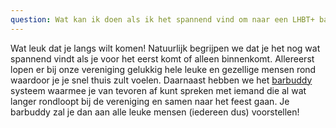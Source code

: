 ```yaml
---
question: Wat kan ik doen als ik het spannend vind om naar een LHBT+ bar/club te gaan?
---
```

Wat leuk dat je langs wilt komen!
Natuurlijk begrijpen we dat je het nog wat spannend vindt als je voor het eerst komt of alleen binnenkomt.
Allereerst lopen er bij onze vereniging gelukkig hele leuke en gezellige mensen rond waardoor je je snel thuis zult voelen.
Daarnaast hebben we het <a href="/barbuddy" target="_blank" class="underline">barbuddy</a>
systeem waarmee je van tevoren af kunt spreken met iemand die al wat langer rondloopt bij de vereniging en samen naar het feest gaan.
Je barbuddy zal je dan aan alle leuke mensen (iedereen dus) voorstellen!
